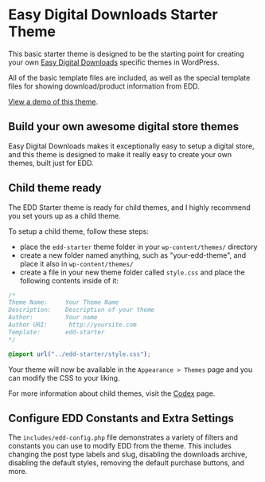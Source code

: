 Easy Digital Downloads Starter Theme
============================================================

This basic starter theme is designed to be the starting point for creating your
own [Easy Digital Downloads](http://easydigitaldownloads.com) specific themes in WordPress.

All of the basic template files are included, as well as the special template files
for showing download/product information from EDD.

[View a demo of this theme](http://easydigitaldownloads.com/starter-theme/).

Build your own awesome digital store themes
-------------------------------------------------------

Easy Digital Downloads makes it exceptionally easy to setup a digital store, and this theme
is designed to make it really easy to create your own themes, built just for EDD.

Child theme ready
-------------------------------------------------------

The EDD Starter theme is ready for child themes, and I highly recommend you set yours up as a child theme.

To setup a child theme, follow these steps:
* place the `edd-starter` theme folder in your `wp-content/themes/` directory
* create a new folder named anything, such as "your-edd-theme", and place it also in `wp-content/themes/`
* create a file in your new theme folder called `style.css` and place the following contents inside of it:

```css
/*
Theme Name:     Your Theme Name
Description:    Description of your theme
Author:         Your name
Author URI:		 http://yoursite.com
Template:       edd-starter
*/

@import url("../edd-starter/style.css"); 
```

Your theme will now be available in the `Appearance > Themes` page and you can modify the CSS to your liking.

For more information about child themes, visit the [Codex](http://codex.wordpress.org/Child_Themes) page.

Configure EDD Constants and Extra Settings
-------------------------------------------------------

The `includes/edd-config.php` file demonstrates a variety of filters and constants you can use to modify EDD from the theme. This includes changing
the post type labels and slug, disabling the downloads archive, disabling the default styles, removing the default purchase buttons, and more.
